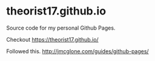 # theorist17.github.io

Source code for my personal Github Pages.

Checkout https://theorist17.github.io/

Followed this. http://jmcglone.com/guides/github-pages/